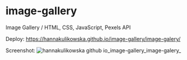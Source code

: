 # image-gallery
Image Gallery / HTML, CSS, JavaScript, Pexels API

Deploy: https://hannakulikowska.github.io/image-gallery/image-galery/

Screenshot:
![hannakulikowska github io_image-gallery_image-galery_](https://github.com/hannakulikowska/image-gallery/assets/80547490/ddbc0087-139f-413e-bef9-6eef28783493)

